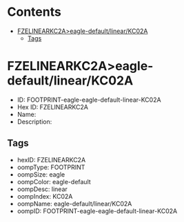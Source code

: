 



Contents
========

* [FZELINEARKC2A>eagle-default/linear/KC02A](#fzelinearkc2aeagle-defaultlinearkc02a)
	* [Tags](#tags)

# FZELINEARKC2A>eagle-default/linear/KC02A

- ID: FOOTPRINT-eagle-eagle-default-linear-KC02A
- Hex ID: FZELINEARKC2A
- Name: 
- Description: 

## Tags

- hexID: FZELINEARKC2A
- oompType: FOOTPRINT
- oompSize: eagle
- oompColor: eagle-default
- oompDesc: linear
- oompIndex: KC02A
- oompName: eagle-default/linear/KC02A
- oompID: FOOTPRINT-eagle-eagle-default-linear-KC02A
